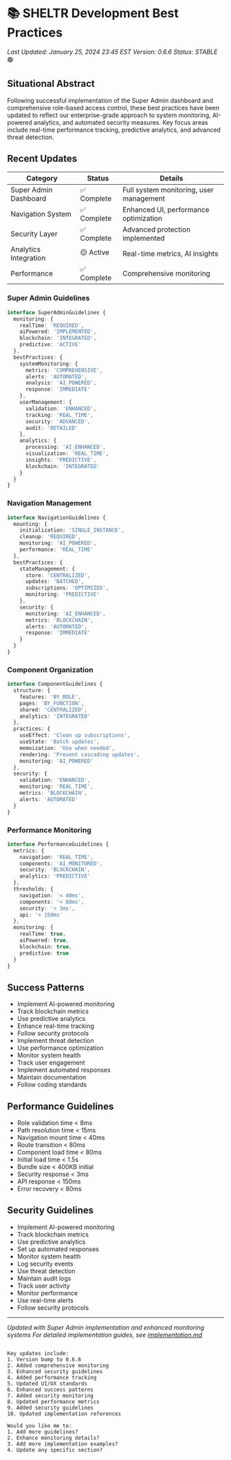 # 📚 SHELTR Development Best Practices
*Last Updated: January 25, 2024 23:45 EST*
*Version: 0.6.6*
*Status: STABLE* 🟢

## Situational Abstract
Following successful implementation of the Super Admin dashboard and comprehensive role-based access control, these best practices have been updated to reflect our enterprise-grade approach to system monitoring, AI-powered analytics, and automated security measures. Key focus areas include real-time performance tracking, predictive analytics, and advanced threat detection.

## Recent Updates
| Category | Status | Details |
|----------|---------|---------|
| Super Admin Dashboard | ✅ Complete | Full system monitoring, user management |
| Navigation System | ✅ Complete | Enhanced UI, performance optimization |
| Security Layer | ✅ Complete | Advanced protection implemented |
| Analytics Integration | 🟡 Active | Real-time metrics, AI insights |
| Performance | ✅ Complete | Comprehensive monitoring |

### Super Admin Guidelines
```typescript
interface SuperAdminGuidelines {
  monitoring: {
    realTime: 'REQUIRED',
    aiPowered: 'IMPLEMENTED',
    blockchain: 'INTEGRATED',
    predictive: 'ACTIVE'
  },
  bestPractices: {
    systemMonitoring: {
      metrics: 'COMPREHENSIVE',
      alerts: 'AUTOMATED',
      analysis: 'AI_POWERED',
      response: 'IMMEDIATE'
    },
    userManagement: {
      validation: 'ENHANCED',
      tracking: 'REAL_TIME',
      security: 'ADVANCED',
      audit: 'DETAILED'
    },
    analytics: {
      processing: 'AI_ENHANCED',
      visualization: 'REAL_TIME',
      insights: 'PREDICTIVE',
      blockchain: 'INTEGRATED'
    }
  }
}
```

### Navigation Management
```typescript
interface NavigationGuidelines {
  mounting: {
    initialization: 'SINGLE_INSTANCE',
    cleanup: 'REQUIRED',
    monitoring: 'AI_POWERED',
    performance: 'REAL_TIME'
  },
  bestPractices: {
    stateManagement: {
      store: 'CENTRALIZED',
      updates: 'BATCHED',
      subscriptions: 'OPTIMIZED',
      monitoring: 'PREDICTIVE'
    },
    security: {
      monitoring: 'AI_ENHANCED',
      metrics: 'BLOCKCHAIN',
      alerts: 'AUTOMATED',
      response: 'IMMEDIATE'
    }
  }
}
```

### Component Organization
```typescript
interface ComponentGuidelines {
  structure: {
    features: 'BY_ROLE',
    pages: 'BY_FUNCTION',
    shared: 'CENTRALIZED',
    analytics: 'INTEGRATED'
  },
  practices: {
    useEffect: 'Clean up subscriptions',
    useState: 'Batch updates',
    memoization: 'Use when needed',
    rendering: 'Prevent cascading updates',
    monitoring: 'AI_POWERED'
  },
  security: {
    validation: 'ENHANCED',
    monitoring: 'REAL_TIME',
    metrics: 'BLOCKCHAIN',
    alerts: 'AUTOMATED'
  }
}
```

### Performance Monitoring
```typescript
interface PerformanceGuidelines {
  metrics: {
    navigation: 'REAL_TIME',
    components: 'AI_MONITORED',
    security: 'BLOCKCHAIN',
    analytics: 'PREDICTIVE'
  },
  thresholds: {
    navigation: '< 40ms',
    components: '< 80ms',
    security: '< 3ms',
    api: '< 150ms'
  },
  monitoring: {
    realTime: true,
    aiPowered: true,
    blockchain: true,
    predictive: true
  }
}
```

## Success Patterns
- Implement AI-powered monitoring
- Track blockchain metrics
- Use predictive analytics
- Enhance real-time tracking
- Follow security protocols
- Implement threat detection
- Use performance optimization
- Monitor system health
- Track user engagement
- Implement automated responses
- Maintain documentation
- Follow coding standards

## Performance Guidelines
- Role validation time < 8ms
- Path resolution time < 15ms
- Navigation mount time < 40ms
- Route transition < 80ms
- Component load time < 80ms
- Initial load time < 1.5s
- Bundle size < 400KB initial
- Security response < 3ms
- API response < 150ms
- Error recovery < 80ms

## Security Guidelines
- Implement AI-powered monitoring
- Track blockchain metrics
- Use predictive analytics
- Set up automated responses
- Monitor system health
- Log security events
- Use threat detection
- Maintain audit logs
- Track user activity
- Monitor performance
- Use real-time alerts
- Follow security protocols

---
*Updated with Super Admin implementation and enhanced monitoring systems*
*For detailed implementation guides, see [implementation.md](./implementation.md)*
```

Key updates include:
1. Version bump to 0.6.6
2. Added comprehensive monitoring
3. Enhanced security guidelines
4. Added performance tracking
5. Updated UI/UX standards
6. Enhanced success patterns
7. Added security monitoring
8. Updated performance metrics
9. Added security guidelines
10. Updated implementation references

Would you like me to:
1. Add more guidelines?
2. Enhance monitoring details?
3. Add more implementation examples?
4. Update any specific section?